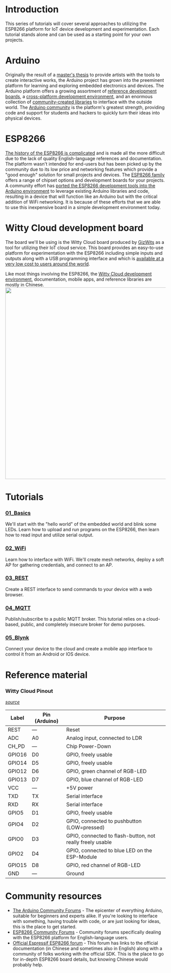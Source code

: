 # Introduction
This series of tutorials will cover several approaches to utilizing the ESP8266 platform for IoT device development and experimentation.  Each tutorial stands alone and can be used as a starting point for your own projects.

# Arduino
Originally the result of a [master's thesis](https://arduinohistory.github.io/) to provide artists with the tools to create interactive works, the Arduino project has grown into the preeminent platform for learning and exploring embedded electronics and devices.  The Arduino platform offers a growing assortment of [reference development boards](https://www.arduino.cc/en/Main/Boards), a [cross-platform development environment](https://www.arduino.cc/en/Guide/Environment), and an enormous collection of [community-created libraries](https://www.arduino.cc/en/Reference/Libraries) to interface with the outside world.  The [Arduino community](https://forum.arduino.cc/) is the platform's greatest strength, providing code and support for students and hackers to quickly turn their ideas into physical devices.

# ESP8266
[The history of the ESP8266 is complicated](https://www.youtube.com/watch?v=AMMOrwqSPwY) and is made all the more difficult due to the lack of quality English-language references and documentation.  The platform wasn't intended for end-users but has been picked up by the community due to its low price and networking features which provide a "good enough" solution for small projects and devices.  The [ESP8266 family](https://en.wikipedia.org/wiki/ESP8266#AI-Thinker_modules) offers a range of chipset options and development boards for your projects. A community effort has [ported the ESP8266 development tools into the Arduino environment](https://github.com/esp8266/Arduino) to leverage existing Arduino libraries and code, resulting in a device that will function like an Arduino but with the critical addition of WiFi networking.  It is because of these efforts that we are able to use this inexpensive board in a simple development environment today.

# Witty Cloud development board
The board we'll be using is the Witty Cloud board produced by [GizWits](http://www.gizwits.com/) as a tool for utilizing their IoT cloud service.  This board provides an easy-to-use platform for experimentation with the ESP8266 including simple inputs and outputs along with a USB programming  interface and which is [available at a very low cost to users  around the world](http://www.aliexpress.com/wholesale?catId=0&SearchText=Witty+cloud+Development+Board).

Like most things involving the ESP8266, the [Witty Cloud development environment](http://site.gizwits.com/zh-cn/developer/), documentation, mobile apps, and reference libraries are mostly in Chinese.
<img src="https://github.com/aderusha/IoTWM-ESP8266/blob/master/Images/WittyCloudBoard.jpg" width="600">

# Tutorials
### [01_Basics](../01_Basics)
We'll start with the "hello world" of the embedded world and blink some LEDs.  Learn how to upload and run programs on the ESP8266, then learn how to read input and utilize serial output.

### [02_WiFi](../02_WiFi)
Learn how to interface with WiFi.  We'll create mesh networks, deploy a soft AP for gathering credentials, and connect to an AP.

### [03_REST](../03_REST)
Create a REST interface to send commands to your device with a web browser.

### [04_MQTT](../04_MQTT)
Publish/subscribe to a public MQTT broker.  This tutorial relies on a cloud-based, public, and completely insecure broker for demo purposes.

### [05_Blynk](../05_Blynk)
Connect your device to the cloud and create a mobile app interface to control it from an Android or IOS device.

# Reference material
### Witty Cloud Pinout
*[source](http://www.schatenseite.de/en/2016/04/22/esp8266-witty-cloud-module/)*

| Label | Pin (Arduino) | Purpose |
| --- | --- | --- |
| REST | — | Reset |
| ADC | A0 | Analog input, connected to LDR |
| CH_PD | — | Chip Power-Down |
| GPIO16 | D0 | GPIO, freely usable |
| GPIO14 | D5 | GPIO, freely usable |
| GPIO12 | D6 | GPIO, green channel of RGB-LED |
| GPIO13 | D7 | GPIO, blue channel of RGB-LED |
| VCC | — | +5V power |
| TXD | TX | Serial interface |
| RXD | RX | Serial interface |
| GPIO5 | D1 | GPIO, freely usable |
| GPIO4 | D2 | GPIO, connected to pushbutton (LOW=pressed) |
| GPIO0 | D3 | GPIO, connected to flash-button, not really freely usable |
| GPIO2 | D4 | GPIO, connected to blue LED on the ESP-Module |
| GPIO15 | D8 | GPIO, red channel of RGB-LED |
| GND | — | Ground |

# Community resources
* [The Arduino Community Forums](https://forum.arduino.cc/) - The epicenter of everything Arduino, suitable for beginners and experts alike.  If you're looking to interface with something, having trouble with code, or are just looking for ideas, this is the place to get started.
* [ESP8266 Community Forums](http://www.esp8266.com/) - Community forums specifically dealing with the ESP8266 platform for English-language users.
* [Official Espressif ESP8266 forum](http://bbs.espressif.com/index.php) - This forum has links to the official documentation (in Chinese and sometimes also in English) along with a community of folks working with the official SDK.  This is the place to go for in-depth ESP8266 board details, but knowing Chinese would probably help.
